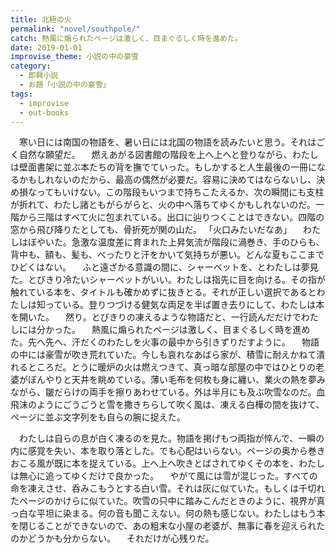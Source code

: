 ```yaml
---
title: 北極の火
permalink: "novel/southpole/"
catch: 熱風に煽られたページは激しく、目まぐるしく時を進めた。
date: 2019-01-01
improvise_theme: 小説の中の豪雪
category:
  - 即興小説
  - お題「小説の中の豪雪」
tags:
  - improvise
  - out-books
---
```


　寒い日には南国の物語を、暑い日には北国の物語を読みたいと思う。それはごく自然な願望だ。
　燃えあがる図書館の階段を上へ上へと登りながら、わたしは壁面書架に並ぶ本たちの背を撫でていった。もしかすると人生最後の一冊になるかもしれないのだから、最高の偶然が必要だ。容易に決めてはならないし、決め損なってもいけない。この階段もいつまで持ちこたえるか、次の瞬間にも支柱が折れて、わたし諸ともがらがらと、火の中へ落ちてゆくかもしれないのだ。一階から三階はすべて火に包まれている。出口に辿りつくことはできない。四階の窓から飛び降りたとしても、骨折死が関の山だ。
「火口みたいだなあ」
　わたしはぼやいた。急激な温度差に育まれた上昇気流が階段に渦巻き、手のひらも、背中も、額も、髪も、べったりと汗をかいて気持ちが悪い。どんな夏もここまでひどくはない。
　ふと遠ざかる意識の間に、シャーベットを、とわたしは夢見た。とびきり冷たいシャーベットがいい。わたしは指先に目を向ける。その指が触れている本を、タイトルも確かめずに抜きとる。それが正しい選択であるとわたしは知っている。登りつづける健気な両足を半ば置き去りにして、わたしは本を開いた。
　然り。とびきりの凍えるような物語だと、一行読んだだけでわたしには分かった。
　熱風に煽られたページは激しく、目まぐるしく時を進めた。先へ先へ、汗だくのわたしを火事の最中から引きずりだすように。
　物語の中には豪雪が吹き荒れていた。今しも哀れなあばら家が、積雪に耐えかねて潰れるところだ。とうに暖炉の火は燃えつきて、真っ暗な部屋の中ではひとりの老婆がぼんやりと天井を眺めている。薄い毛布を何枚も身に纏い、業火の熱を夢みながら、皺だらけの両手を擦りあわせている。外は半月にも及ぶ吹雪なのだ。血飛沫のようにごうごうと雪を撒きちらして吹く風は、凍える白樺の間を抜けて、ページに並ぶ文字列をも自らの腕に捉えた。

　わたしは自らの息が白く凍るのを見た。物語を掲げもつ両指が悴んで、一瞬の内に感覚を失い、本を取り落とした。でも心配はいらない。ページの奥から巻きおこる風が既に本を捉えている。上へ上へ吹きとばされてゆくその本を、わたしは無心に追ってゆくだけで良かった。
　やがて風には雪が混じった。すべての命を凍えさせ、呑みこもうとする白い雪。それは灰に似ていた。もしくは千切れたページのかけらに似ていた。吹雪の只中に踏みこんだときのように、視界が真っ白な平坦に染まる。何の音も聞こえない。何の熱も感じない。わたしはもう本を閉じることができないので、あの粗末な小屋の老婆が、無事に春を迎えられたのかどうかも分からない。
　それだけが心残りだ。
